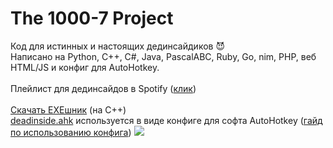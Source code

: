 # The 1000-7 Project
Код для истинных и настоящих дединсайдиков 😈<br>
Написано на Python, C++, C#, Java, PascalABC, Ruby, Go, nim, PHP, веб HTML/JS и конфиг для AutoHotkey.<br><br>
Плейлист для дединсайдов в Spotify (<a href="https://open.spotify.com/playlist/2n0IGhIpHcrirOZ4NsVfp7?si=3fc8f5d97f2a446f">клик</a>)<br><br>
<a href="https://github.com/itsyuni/1000-7/releases/tag/Release">Скачать EXEшник</a> (на C++)<br>
<a href="https://github.com/itsyuni/1000-7/blob/main/deadinside.ahk">deadinside.ahk</a> используется в виде конфиге для софта AutoHotkey (<a href="https://youtu.be/lf2mAzfbq9Y?t=65">гайд по использованию конфига</a>)
<img src="https://memepedia.ru/wp-content/uploads/2019/08/ded-insayd-5-768x768.jpg">

